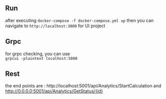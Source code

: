 ## Run
after executing `docker-compose -f docker-compose.yml up` then 
you can navigate to  `http://localhost:3000` for UI project 

## Grpc
for grpc checking, you can use  
`grpcui -plaintext localhost:5000`
 

## Rest
the end points are :
 http://localhost:5001/api/Analytics/StartCalculation and http://0.0.0.0:5001/api/Analytics/GetStatus/{id}


